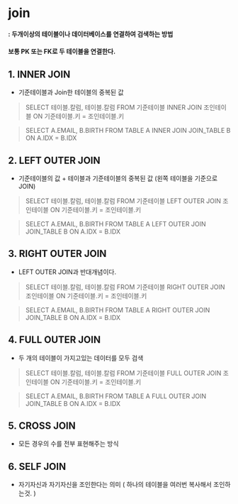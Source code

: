 # join
#### : 두개이상의 테이블이나 데이터베이스를 연결하여 검색하는 방법
#### 보통 PK 또는 FK로 두 테이블을 연결한다.

## 1. INNER JOIN
- 기준테이블과 Join한 테이블의 중복된 값

> SELECT
테이블.칼럼,
테이블.칼럼
FROM 기준테이블
INNER JOIN 조인테이블 ON 기준테이블.키 = 조인테이블.키

> SELECT
A.EMAIL,
B.BIRTH
FROM TABLE A
INNER JOIN JOIN_TABLE B ON A.IDX = B.IDX

## 2. LEFT OUTER JOIN
- 기준테이블의 값 + 테이블과 기준테이블의 중복된 값 (왼쪽 테이블을 기준으로 JOIN)

> SELECT
테이블.칼럼,
테이블.칼럼
FROM 기준테이블
LEFT OUTER JOIN 조인테이블 ON 기준테이블.키 = 조인테이블.키

> SELECT
A.EMAIL,
B.BIRTH
FROM TABLE A
LEFT OUTER JOIN JOIN_TABLE B ON A.IDX = B.IDX

## 3. RIGHT OUTER JOIN
- LEFT OUTER JOIN과 반대개념이다.

> SELECT
테이블.칼럼,
테이블.칼럼
FROM 기준테이블
RIGHT OUTER JOIN 조인테이블 ON 기준테이블.키 = 조인테이블.키

> SELECT
A.EMAIL,
B.BIRTH
FROM TABLE A
RIGHT OUTER JOIN JOIN_TABLE B ON A.IDX = B.IDX

## 4. FULL OUTER JOIN
- 두 개의 테이블이 가지고있는 데이터를 모두 검색 

> SELECT
테이블.칼럼,
테이블.칼럼
FROM 기준테이블
FULL OUTER JOIN 조인테이블 ON 기준테이블.키 = 조인테이블.키

> SELECT
A.EMAIL,
B.BIRTH
FROM TABLE A
FULL OUTER JOIN JOIN_TABLE B ON A.IDX = B.IDX

## 5. CROSS JOIN
- 모든 경우의 수를 전부 표현해주는 방식

## 6. SELF JOIN
- 자기자신과 자기자신을 조인한다는 의미 
  ( 하나의 테이블을 여러번 복사해서 조인하는것. )
